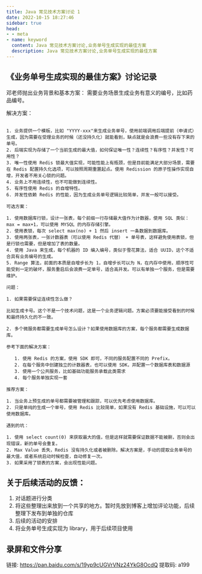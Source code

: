 ```yaml
---
title: Java 常见技术方案讨论 1
date: 2022-10-15 18:27:46
sidebar: true
head:
- - meta
- name: keyword
  content: Java 常见技术方案讨论,业务单号生成实现的最佳方案
  description: Java 常见技术方案讨论,业务单号生成实现的最佳方案
---
```


## 《业务单号生成实现的最佳方案》讨论记录

邓老师抛出业务背景和基本方案： 需要业务场景生成业务有意义的编号，比如药品编号。

解决方案：

```text

1. 业务提供一个模板，比如 "YYYY-xxx"来生成业务单号，使用前端调用后端提前（申请式）生成，因为需要在受理业务的时候（还没持久化）就能看到，缺点就是会浪费一些没有存下来的单号。
2. 后端实现为存储了一个当前生成的最大值，如何保证唯一性？连续性？有序性？并发性？可用性？
3. 唯一性使用 Redis 锁最大值实现，可能性能上有瓶颈，但是目前能满足大部分场景，需要在 Redis 配置持久化选项，可以按照周期重置起点。使用 Redission 的原子性操作实现自增，开发者不用关心锁的问题。
4. 业务上不用连续性，也不可能做到连续性。
5. 有序性使用 Redis 的自增特性。
6. 并发性依赖 Redis 的性能，因为生成业务单号逻辑比较简单，并发一般可以接受。

可选方案：

1. 使用数据库行锁，设计一张表，每个前缀一行存储最大值作为计数器，使用 SQL 类似：max = max+1，可以使用 MYSQL 的内存存储引擎。
2. 使用表锁，每次 select max(no) + 1 然后 insert 一条数据到数据库。
3. 使用两张表，一张计数器表（可以使用 Redis 代替） + 单号表，这样避免使用表锁，但是行锁也需要，但是增加了表的数量。
4. 使用 Java 来生成，每个机器的 ID 编入编号，类似于雪花算法，适合 UUID，这个不适合具有业务编号的生成。
5. Range 算法，前面的本质是自增步长为 1，自增步长可以为 N，在内存中使用，顺序性可能受到一定的破坏，服务重启后会浪费一定单号，适合高并发。可以有单独一个服务，但是需要维护。

问题：

1. 如果需要保证连续性怎么做？

比如生成卡号。这个不是一个技术问题，这是一个业务逻辑问题。方案必须要能接受看到的时候和最终持久化的不一致。

2. 多个微服务都需要生成单号怎么设计？如果使用数据库的方案，每个服务都需要生成数据库。

参考下面的解决方案：

   1. 使用 Redis 的方案，使用 SDK 即可，不同的服务配置不同的 Prefix。
   2. 在每个服务中创建独立的计数器表，也可以使用 SDK，并配置一个数据库表和数据源
   3. 使用一个公共服务，比如基础功能服务承载此类需求
   4. 每个服务单独实现一套

推荐方案：

1. 当业务上预生成的单号都需要被管理和跟踪，可以优先考虑使用数据库。
2. 只是单纯的生成一个单号，使用 Redis 比较简单，如果没有 Redis 基础设施，可以可以使用数据库。

遇到的坑：

1. 使用 select count(0) 来获取最大的值，但是这样就需要保证数据不能被删，否则会出现错误，新的单号会重复。
2. Max Value 丢失，Redis 没有持久化或者被删除。解决方案是，手动的提取业务单号的最大值，或者系统启动时候检查，自动修复一次。
3. 如果采用了锁表的方案，会出现性能问题。

```

## 关于后续活动的反馈：

1. 对话题进行分类
2. 将这些整理出来放到一个共享的地方。暂时先放到博客上增加评论功能，后续整理下发布到单独的仓库
3. 后续的活动的安排
4. 将业务单号生成实现为 library，用于后续项目使用

## 录屏和文件分享

链接: https://pan.baidu.com/s/19yp9cUGVrVNz24YkG8OcdQ 提取码: a199 
